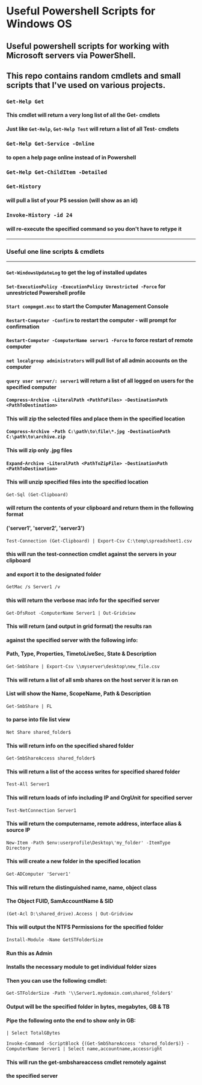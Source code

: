 # Useful Powershell Scripts for Windows OS

## Useful powershell scripts for working with Microsoft servers via PowerShell.

## This repo contains random cmdlets and small scripts that I've used on various projects.

### `Get-Help Get`
#### This cmdlet will return a very long list of all the Get- cmdlets
#### Just like `Get-Help`, `Get-Help Test` will return a list of all Test- cmdlets

### `Get-Help Get-Service -Online` 
#### to open a help page online instead of in Powershell

### `Get-Help Get-ChildItem -Detailed`

### `Get-History`
#### will pull a list of your PS session (will show as an id)
### `Invoke-History -id 24`
#### will re-execute the specified command so you don't have to retype it

-------------------------------------
### Useful one line scripts & cmdlets
-------------------------------------

#### `Get-WindowsUpdateLog` to get the log of installed updates
#### `Set-ExecutionPolicy -ExecutionPolicy Unrestricted -Force` for unrestricted Powershell profile
#### `Start compmgmt.msc` to start the Computer Management Console
#### `Restart-Computer -Confirm` to restart the computer - will prompt for confirmation
#### `Restart-Computer -ComputerName server1 -Force` to force restart of remote computer
#### `net localgroup administrators` will pull list of all admin accounts on the computer

#### `query user server/: server1` will return a list of all logged on users for the specified computer

#### `Compress-Archive -LiteralPath <PathToFiles> -DestinationPath <PathToDestination>`
#### This will zip the selected files and place them in the specified location

#### `Compress-Archive -Path C:\path\to\file\*.jpg -DestinationPath C:\path\to\archive.zip`
#### This will zip only .jpg files

#### `Expand-Archive -LiteralPath <PathToZipFile> -DestinationPath <PathToDestination>`
#### This will unzip specified files into the specified location

`Get-Sql (Get-Clipboard)`
#### will return the contents of your clipboard and return them in the following format
#### ('server1', 'server2', 'server3')

`Test-Connection (Get-Clipboard) | Export-Csv C:\temp\spreadsheet1.csv`
#### this will run the test-connection cmdlet against the servers in your clipboard
#### and export it to the designated folder

`GetMac /s Server1 /v`
#### this will return the verbose mac info for the specified server

`Get-DfsRoot -ComputerName Server1 | Out-Gridview`
#### This will return (and output in grid format) the results ran
#### against the specified server with the following info:
#### Path, Type, Properties, TimetoLiveSec, State & Description

`Get-SmbShare | Export-Csv \\myserver\desktop\new_file.csv`
#### This will return a list of all smb shares on the host server it is ran on
#### List will show the Name, ScopeName, Path & Description
`Get-SmbShare | FL`
#### to parse into file list view

`Net Share shared_folder$`
#### This will return info on the specified shared folder

`Get-SmbShareAccess shared_folder$`
#### This will return a list of the access writes for specified shared folder

`Test-All Server1`
#### This will return loads of info including IP and OrgUnit for specified server

`Test-NetConnection Server1`
#### This will return the computername, remote address, interface alias & source IP

`New-Item -Path $env:userprofile\Desktop\'my_folder' -ItemType Directory`
#### This will create a new folder in the specified location

`Get-ADComputer 'Server1'`
#### This will return the distinguished name, name, object class
#### The Object FUID, SamAccountName & SID

`(Get-Acl D:\shared_drive).Access | Out-Gridview`
#### This will output the NTFS Permissions for the specified folder

`Install-Module -Name GetSTFolderSize`
#### Run this as Admin
#### Installs the necessary module to get individual folder sizes
#### Then you can use the following cmdlet:
`Get-STFolderSize -Path '\\Server1.mydomain.com\shared_folder$'`
#### Output will be the specified folder in bytes, megabytes, GB & TB
#### Pipe the following onto the end to show only in GB:
`| Select TotalGBytes`

`Invoke-Command -ScriptBlock {(Get-SmbShareAccess 'shared_folder$)} -ComputerName Server1 | Select name,accountname,accessright`
#### This will run the get-smbshareaccess cmdlet remotely against
#### the specified server
